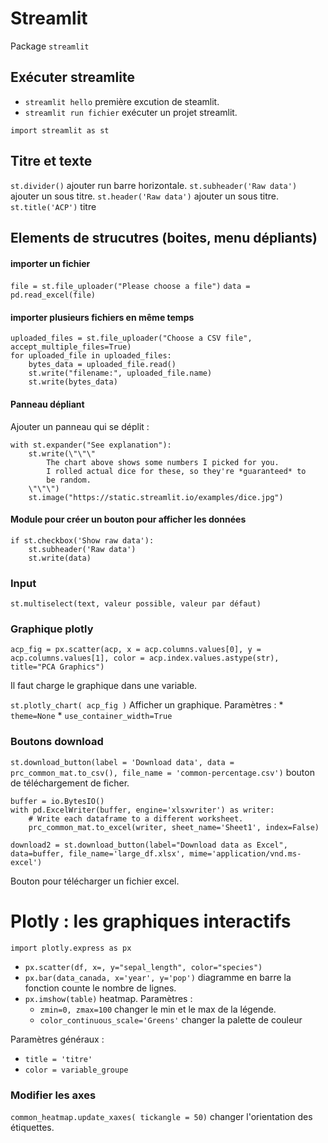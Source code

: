 # Streamlit

Package `streamlit`

## Exécuter streamlite

* `streamlit hello` première excution de steamlit.
* `streamlit run fichier` exécuter un projet streamlit.

`import streamlit as st`

## Titre et texte


`st.divider()` ajouter run barre horizontale.
`st.subheader('Raw data')` ajouter un sous titre.
`st.header('Raw data')` ajouter un sous titre.
`st.title('ACP')` titre 

## Elements de strucutres (boites, menu dépliants)

#### importer un fichier 

`file = st.file_uploader("Please choose a file")`
`data = pd.read_excel(file)`

#### importer plusieurs fichiers en même temps

```
uploaded_files = st.file_uploader("Choose a CSV file", accept_multiple_files=True)
for uploaded_file in uploaded_files:
    bytes_data = uploaded_file.read()
    st.write("filename:", uploaded_file.name)
    st.write(bytes_data)
```

#### Panneau dépliant

Ajouter un panneau qui se déplit :
```
with st.expander("See explanation"):
    st.write(\"\"\"
        The chart above shows some numbers I picked for you.
        I rolled actual dice for these, so they're *guaranteed* to
        be random.
    \"\"\")
    st.image("https://static.streamlit.io/examples/dice.jpg")
```

#### Module pour créer un bouton pour afficher les données 

```
if st.checkbox('Show raw data'):
    st.subheader('Raw data')
    st.write(data)
```

### Input 

`st.multiselect(text, valeur possible, valeur par défaut)`

### Graphique plotly

```
acp_fig = px.scatter(acp, x = acp.columns.values[0], y = acp.columns.values[1], color = acp.index.values.astype(str), title="PCA Graphics")
```
Il faut charge le graphique dans une variable.

`st.plotly_chart( acp_fig )` Afficher un graphique. Paramètres :
    * `theme=None` 
    * `use_container_width=True` 

### Boutons download

`st.download_button(label = 'Download data', data = prc_common_mat.to_csv(), file_name = 'common-percentage.csv')` bouton de téléchargement de ficher.

```
buffer = io.BytesIO()
with pd.ExcelWriter(buffer, engine='xlsxwriter') as writer:
    # Write each dataframe to a different worksheet.
    prc_common_mat.to_excel(writer, sheet_name='Sheet1', index=False)

download2 = st.download_button(label="Download data as Excel", data=buffer, file_name='large_df.xlsx', mime='application/vnd.ms-excel')
```
Bouton pour télécharger un fichier excel.

# Plotly : les graphiques interactifs

`import plotly.express as px`


* `px.scatter(df, x=, y="sepal_length", color="species")`
* `px.bar(data_canada, x='year', y='pop')` diagramme en barre la fonction counte le nombre de lignes.
* `px.imshow(table)` heatmap. Paramètres :
    * `zmin=0, zmax=100` changer le min et le max de la légende.
    * `color_continuous_scale='Greens'` changer la palette de couleur 

Paramètres généraux :

* `title = 'titre'`
* `color = variable_groupe`

### Modifier les axes 

`common_heatmap.update_xaxes( tickangle = 50)` changer l'orientation des étiquettes.

